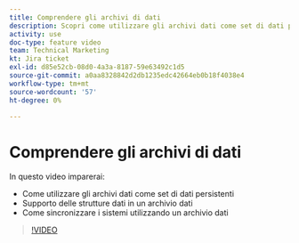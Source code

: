 ```yaml
---
title: Comprendere gli archivi di dati
description: Scopri come utilizzare gli archivi dati come set di dati persistenti e come le strutture dati supportano un archivio dati in [!DNL Adobe Workfront Fusion].
activity: use
doc-type: feature video
team: Technical Marketing
kt: Jira ticket
exl-id: d85e52cb-08d0-4a3a-8187-59e63492c1d5
source-git-commit: a0aa8328842d2db1235edc42664eb0b18f4038e4
workflow-type: tm+mt
source-wordcount: '57'
ht-degree: 0%

---
```


# Comprendere gli archivi di dati

In questo video imparerai:

* Come utilizzare gli archivi dati come set di dati persistenti
* Supporto delle strutture dati in un archivio dati
* Come sincronizzare i sistemi utilizzando un archivio dati

>[!VIDEO](https://video.tv.adobe.com/v/335295/?quality=12)
